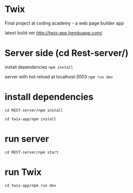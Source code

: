 # Twix
Final project at coding academy - a web page builder app

latest build ver http://twix-app.herokuapp.com/

# Server side (cd Rest-server/)
install dependencies
``
npm install
``

server with hot reload at localhost:3003
``npm run dev``

# install dependencies
``
cd REST-server/npm install
``

``
cd twix-app/npm install
``

# run server
``
cd REST-server/npm start
``
# run Twix
``
cd twix-app/npm run dev
``
